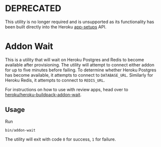 # DEPRECATED
This utility is no longer required and is unsupported as its functionality has been built directly into the Heroku [app-setups](https://devcenter.heroku.com/articles/platform-api-reference#app-setup) API.


# Addon Wait

This is a utility that will wait on Heroku Postgres and Redis to become available after provisioning. The utility will attempt to connect either addon for up to five minutes before failing. To determine whether Heroku Postgres has become available, it attempts to connect to `DATABASE_URL`. Similarly for Heroku Redis, it attempts to connect to `REDIS_URL`.

For instructions on how to use with review apps, head over to [heroku/heroku-buildpack-addon-wait](https://github.com/heroku/heroku-buildpack-addon-wait).

## Usage

Run

```console
bin/addon-wait
```

The utility will exit with code `0` for success, `1` for failure.

